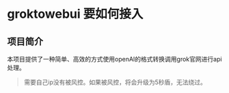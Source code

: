 # groktowebui 要如何接入


## 项目简介


本项目提供了一种简单、高效的方式使用openAI的格式转换调用grok官网进行api处理。

> 需要自己ip没有被风控。如果被风控，将会升级为5秒盾，无法绕过。


